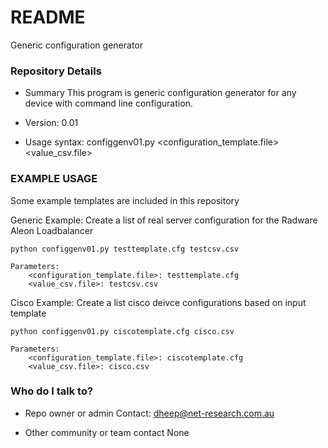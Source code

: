 # README #
Generic configuration generator

### Repository Details ###

* Summary
This program is generic configuration generator for any device with command line configuration.

* Version: 0.01
* Usage
    syntax: configgenv01.py <configuration_template.file> <value_csv.file>


### EXAMPLE USAGE ###

Some example templates are included in this repository

Generic Example: Create a list of real server configuration for the Radware Aleon Loadbalancer

    python configgenv01.py testtemplate.cfg testcsv.csv

    Parameters:
        <configuration_template.file>: testtemplate.cfg
        <value_csv.file>: testcsv.csv

Cisco Example: Create a list cisco deivce configurations based on input template

    python configgenv01.py ciscotemplate.cfg cisco.csv

    Parameters:
        <configuration_template.file>: ciscotemplate.cfg
        <value_csv.file>: cisco.csv


### Who do I talk to? ###

* Repo owner or admin
    Contact: dheep@net-research.com.au

* Other community or team contact
    None
